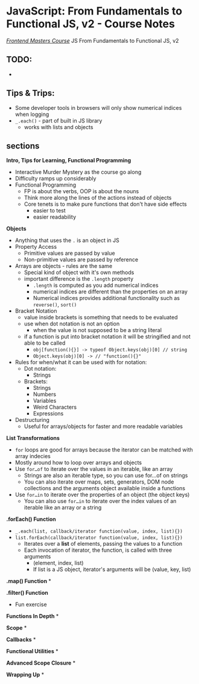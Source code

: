 # JavaScript: From Fundamentals to Functional JS, v2 - Course Notes #
*[Frontend Masters Course](https://frontendmasters.com/courses/js-fundamentals-functional-v2/)*
JS From Fundamentals to Functional JS, v2
## TODO: ##
  * 

## Tips & Trips: ##
  * Some developer tools in browsers will only show numerical indices when logging 
  * `_.each()` - part of built in JS library
    * works with lists and objects

## sections ##

**Intro, Tips for Learning, Functional Programming**
  * Interactive Murder Mystery as the course go along
  * Difficulty ramps up considerably
  * Functional Programming
    * FP is about the verbs, OOP is about the nouns
    * Think more along the lines of the actions instead of objects
    * Core tenets is to make pure functions that don't have side effects
      * easier to test
      * easier readability

**Objects**
  * Anything that uses the `.` is an object in JS
  * Property Access
    * Primitive values are passed by value
    * Non-primitive values are passed by reference
  * Arrays are objects - rules are the same
    * Special kind of object with it's own methods
    * important difference is the `.length` property
      * `.length` is computed as you add numerical indices
      * numerical indices are different than the properties on an array
      * Numerical indices provides additional functionality such as `reverse()`, `sort()`
  * Bracket Notation
    * value inside brackets is something that needs to be evaluated
    * use when dot notation is not an option
      * when the value is not supposed to be a string literal
    * if a function is put into bracket notation it will be stringified and not able to be called
      * `obj[function(){}] -> typeof Object.keys(obj)[0] // string`
      * `Object.keys(obj)[0] -> // "function(){}"`
  * Rules for when/what it can be used with for notation:
    * Dot notation:
      * Strings
    * Brackets:
      * Strings
      * Numbers
      * Variables
      * Weird Characters
      * Expressions
  * Destructuring
    * Useful for arrays/objects for faster and more readable variables

**List Transformations**
  * `for` loops are good for arrays because the iterator can be matched with array indecies
  * Mostly around how to loop over arrays and objects
  * Use `for…of` to iterate over the values in an iterable, like an array
    * Strings are also an iterable type, so you can use for…of on strings
    * You can also iterate over maps, sets, generators, DOM node collections and the arguments object available inside a functions
  * Use `for…in` to iterate over the properties of an object (the object keys)
    * You can also use `for…in` to iterate over the index values of an iterable like an array or a string

**.forEach() Function**
  * `_.each(list, callback/iterator function(value, index, list){})`
  * `list.forEach(callback/iterator function(value, index, list){})`
    * Iterates over a **list** of elements, passing the values to a function
    * Each invocation of iterator, the function, is called with three arguments
      * (element, index, list)
      * If list is a JS object, iterator's arguments will be (value, key, list)

**.map() Function**
  * 

**.filter() Function**
  * Fun exercise

**Functions In Depth**
  *

**Scope**
  * 

**Callbacks**
  *

**Functional Utilities**
  *

**Advanced Scope Closure**
  *

**Wrapping Up**
  *